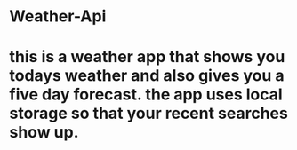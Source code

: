 # Weather-Api
# this is a weather app that shows you todays weather and also gives you a five day forecast. the app uses local storage so that your recent searches show up.
